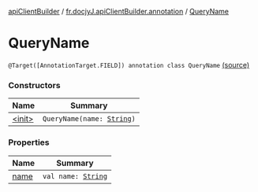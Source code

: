 [apiClientBuilder](../../index.md) / [fr.docjyJ.apiClientBuilder.annotation](../index.md) / [QueryName](./index.md)

# QueryName

`@Target([AnnotationTarget.FIELD]) annotation class QueryName` [(source)](https://github.com/docjyj/apiClientBuilder/tree/master/src/main/kotlin/fr/docjyJ/apiClientBuilder/anotation/QueryName.kt#L5)

### Constructors

| Name | Summary |
|---|---|
| [&lt;init&gt;](-init-.md) | `QueryName(name: `[`String`](https://kotlinlang.org/api/latest/jvm/stdlib/kotlin/-string/index.html)`)` |

### Properties

| Name | Summary |
|---|---|
| [name](name.md) | `val name: `[`String`](https://kotlinlang.org/api/latest/jvm/stdlib/kotlin/-string/index.html) |
